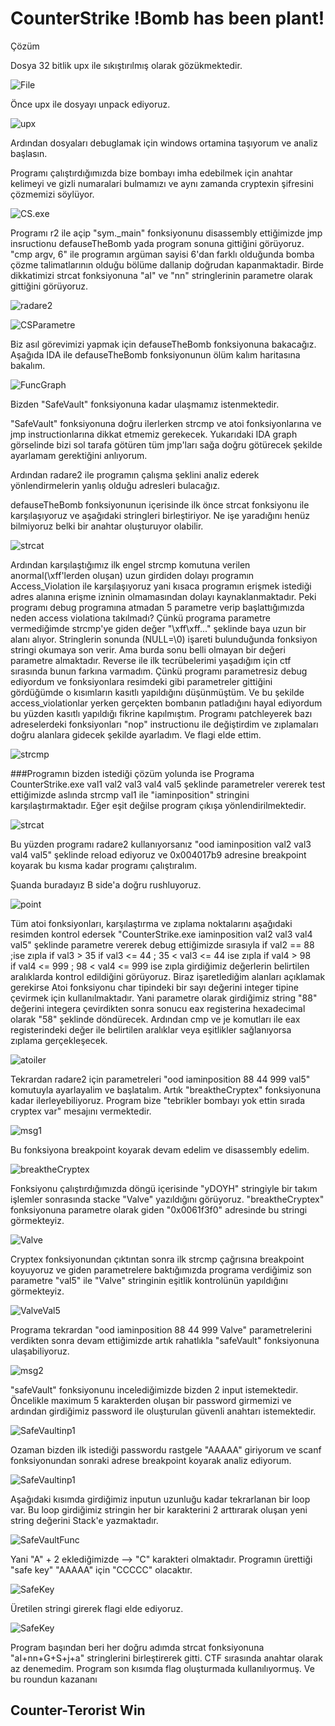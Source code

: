 # CounterStrike !Bomb has been plant!





Çözüm

Dosya 32 bitlik upx ile sıkıştırılmış olarak gözükmektedir.

![File](../../assets/CounterStrike/1.png)

Önce upx ile dosyayı unpack ediyoruz.

![upx](../../assets/CounterStrike/2.png)

Ardından dosyaları debuglamak için windows ortamina taşıyorum ve analiz başlasın.

Programı çalıştırdığımızda bize bombayı imha edebilmek için anahtar kelimeyi ve gizli numaralari bulmamızı ve aynı zamanda cryptexin şifresini çözmemizi söylüyor. 

![CS.exe](../../assets/CounterStrike/3.png)

Programı r2 ile açip "sym._main" fonksiyonunu disassembly ettiğimizde jmp insructionu defauseTheBomb yada program sonuna gittiğini görüyoruz.
"cmp argv, 6" ile programın argüman sayisi 6'dan farklı olduğunda bomba çözme talimatlarının olduğu bölüme dallanip doğrudan kapanmaktadir. Birde dikkatimizi strcat fonksiyonuna "aI" ve "nn" stringlerinin parametre olarak gittiğini görüyoruz. 

![radare2](../../assets/CounterStrike/5.png)


![CSParametre](../../assets/CounterStrike/6.png)

Biz asıl görevimizi yapmak için defauseTheBomb fonksiyonuna bakacağız. Aşağıda IDA ile defauseTheBomb fonksiyonunun ölüm kalım haritasına bakalım.

![FuncGraph](../../assets/CounterStrike/7.png)

Bizden "SafeVault" fonksiyonuna kadar ulaşmamız istenmektedir.

"SafeVault" fonksiyonuna doğru ilerlerken strcmp ve atoi fonksiyonlarına ve jmp instructionlarına dikkat etmemiz gerekecek. Yukarıdaki IDA graph görselinde bizi sol tarafa götüren tüm jmp'ları sağa doğru götürecek şekilde ayarlamam gerektiğini anlıyorum.

Ardından radare2 ile programın çalışma şeklini analiz ederek yönlendirmelerin yanlış olduğu adresleri bulacağız.


defauseTheBomb fonksiyonunun içerisinde ilk önce strcat fonksiyonu ile karşılaşıyoruz ve aşağıdaki stringleri birleştiriyor. Ne işe yaradığını henüz bilmiyoruz belki bir anahtar oluşturuyor olabilir.   

![strcat](../../assets/CounterStrike/a.png)
 
 Ardından karşılaştığımız ilk engel strcmp komutuna verilen anormal(\xff'lerden oluşan) uzun girdiden dolayı programın Access_Violation ile karşılaşıyoruz yani kısaca programın erişmek istediği adres alanına erişme izninin olmamasından dolayı kaynaklanmaktadır. Peki programı debug programına atmadan 5 parametre verip başlattığımızda neden access violationa takılmadı? Çünkü programa parametre vermediğimde strcmp'ye giden değer "\xff\xff..." şeklinde baya uzun bir alanı alıyor. Stringlerin sonunda (NULL=\0) işareti bulunduğunda fonksiyon stringi okumaya son verir. Ama burda sonu belli olmayan bir değeri parametre almaktadır. Reverse ile ilk tecrübelerimi yaşadığım için ctf sırasında bunun farkına varmadım. Çünkü programı parametresiz debug ediyordum ve fonksiyonlara resimdeki gibi parametreler gittiğini gördüğümde o kısımların kasıtlı yapıldığını düşünmüştüm. Ve bu şekilde access_violationlar yerken gerçekten bombanın patladığını hayal ediyordum bu yüzden kasıtlı yapıldığı fikrine kapılmıştım. Programı patchleyerek bazı adreselerdeki fonksiyonları "nop" instructionu ile değiştirdim ve zıplamaları doğru alanlara gidecek şekilde ayarladım. Ve flagi elde ettim.

![strcmp](../../assets/CounterStrike/b.png)

###Programın bizden istediği çözüm yolunda ise
Programa CounterStrike.exe val1 val2 val3 val4 val5 şeklinde parametreler vererek test ettiğimizde aslında strcmp val1 ile "iaminposition" stringini karşılaştırmaktadır. Eğer eşit değilse program çıkışa yönlendirilmektedir.    

![strcat](../../assets/CounterStrike/bb.png)

Bu yüzden programı radare2 kullanıyorsanız "ood iaminposition val2 val3 val4 val5" şeklinde reload ediyoruz ve 0x004017b9 adresine breakpoint koyarak bu kısma kadar programı çalıştıralım. 

Şuanda buradayız B side'a doğru rushluyoruz. 

![point](../../assets/CounterStrike/d.png)

Tüm atoi fonksiyonları, karşılaştırma ve zıplama noktalarını aşağıdaki resimden kontrol edersek
"CounterStrike.exe iaminposition val2 val3 val4 val5" şeklinde parametre vererek debug ettiğimizde sırasıyla
if val2 == 88  ;ise zıpla
if val3 > 35 
if val3 <= 44  ; 35 < val3 <= 44 ise zıpla
if val4 > 98     
if val4 <= 999 ; 98 < val4 <= 999 ise zıpla
girdiğimiz değerlerin belirtilen aralıklarda kontrol edildiğini görüyoruz. 
Biraz işaretlediğim alanları açıklamak gerekirse Atoi fonksiyonu char tipindeki bir sayı değerini integer tipine çevirmek için kullanılmaktadır. Yani parametre olarak girdiğimiz string "88" değerini integera çevirdikten sonra sonucu eax registerina hexadecimal olarak "58" şeklinde döndürecek. Ardından cmp ve je komutları ile eax registerindeki değer ile belirtilen aralıklar veya eşitlikler sağlanıyorsa zıplama gerçekleşecek.

![atoiler](../../assets/CounterStrike/f.png)

Tekrardan radare2 için parametreleri "ood iaminposition 88 44 999 val5" komutuyla ayarlayalim ve başlatalım. Artık "breaktheCryptex" fonksiyonuna kadar ilerleyebiliyoruz. Program bize "tebrikler bombayı yok ettin sırada cryptex var" mesajını vermektedir.

![msg1](../../assets/CounterStrike/14.png)

Bu fonksiyona breakpoint koyarak devam edelim ve disassembly edelim.

![breaktheCryptex](../../assets/CounterStrike/12.png)

Fonksiyonu çalıştırdığımızda döngü içerisinde "yDOYH" stringiyle bir takım işlemler sonrasında stacke "Valve" yazıldığını görüyoruz. "breaktheCryptex" fonksiyonuna parametre olarak giden "0x0061f3f0" adresinde bu stringi görmekteyiz.

![Valve](../../assets/CounterStrike/13.png)

Cryptex fonksiyonundan çıktıntan sonra ilk strcmp çağrısına breakpoint koyuyoruz ve giden parametrelere baktığımızda programa verdiğimiz son parametre "val5" ile "Valve" stringinin eşitlik kontrolünün yapıldığını görmekteyiz.

![ValveVal5](../../assets/CounterStrike/15.png)

Programa tekrardan "ood iaminposition 88 44 999 Valve" parametrelerini verdikten sonra devam ettiğimizde artık rahatlıkla "safeVault" fonksiyonuna ulaşabiliyoruz.

![msg2](../../assets/CounterStrike/16.png)

"safeVault" fonksiyonunu incelediğimizde bizden 2 input istemektedir. Öncelikle maximum 5 karakterden oluşan bir password girmemizi ve ardından girdiğimiz password ile oluşturulan güvenli anahtarı istemektedir. 

![SafeVaultinp1](../../assets/CounterStrike/17.png)

Ozaman bizden ilk istediği passwordu rastgele "AAAAA" giriyorum ve scanf fonksiyonundan sonraki adrese breakpoint koyarak analiz ediyorum.

![SafeVaultinp1](../../assets/CounterStrike/18.png)

Aşağıdaki kısımda girdiğimiz inputun uzunluğu kadar tekrarlanan bir loop var. Bu loop girdiğimiz stringin her bir karakterini 2 arttırarak oluşan yeni string değerini Stack'e yazmaktadır. 

![SafeVaultFunc](../../assets/CounterStrike/19.png)

Yani "A" + 2 eklediğimizde --> "C" karakteri olmaktadır. Programın ürettiği "safe key" "AAAAA" için "CCCCC" olacaktır.

![SafeKey](../../assets/CounterStrike/1A.png)

Üretilen stringi girerek flagi elde ediyoruz.

![SafeKey](../../assets/CounterStrike/1B.png)

Program başından beri her doğru adımda strcat fonksiyonuna "aI+nn+G+S+j+a" stringlerini birleştirerek gitti. CTF sırasında anahtar olarak az denemedim. Program son kısımda flag oluşturmada kullanılıyormuş. 
Ve bu roundun kazananı  
## Counter-Terorist Win

